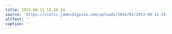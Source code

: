 ```yaml
---
title: 2013-08-11 15.38.34
source: 'https://static.jamesdigioia.com/uploads/2014/01/2013-08-11-15-38-34-scaled.jpg'
altText: ''
caption: ''
---
```


